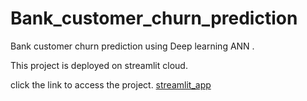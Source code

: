 # Bank_customer_churn_prediction
Bank customer churn prediction using Deep learning ANN .

This project is deployed on streamlit cloud. 

click the link to access the project. [streamlit_app](https://bank-customer-churn-ann.streamlit.app/)

